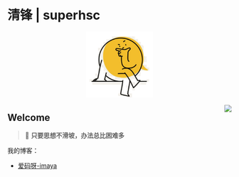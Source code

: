 # 清锋 | superhsc

<div>
<p align="center">
    <a href="https://blog.happymaya.cn" target="_blank" rel="noopener noreferrer">
        <img src="./superhsc-logo-nobg-1.png" alt="logo" width="150px"/>
    </a>
</p>
</div>
<img align="right" src="https://github-readme-stats.vercel.app/api?username=qingfeng&show_icons=true&icon_color=805AD5&text_color=718096&bg_color=ffffff&hide_title=true" />

## Welcome

> 🍵 **只要思想不滑坡，办法总比困难多**

我的博客：

- [爱码呀-imaya](https://blog.happymaya.cn)
